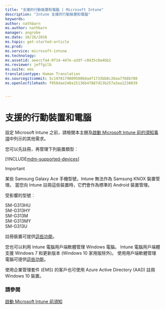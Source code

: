 ```yaml
---
title: "支援的行動裝置和電腦 | Microsoft Intune"
description: "Intune 支援的行動裝置和電腦"
keywords: 
author: nathbarn
ms.author: nathbarn
manager: angrobe
ms.date: 10/26/2016
ms.topic: get-started-article
ms.prod: 
ms.service: microsoft-intune
ms.technology: 
ms.assetid: aeeccfa4-0f14-447e-a3df-c8435c8a4bb2
ms.reviewer: jeffgilb
ms.suite: ems
translationtype: Human Translation
ms.sourcegitcommit: 5c1978179809500b0a4f1733bb8c26ea7768b780
ms.openlocfilehash: f956dae240a15136b47887d13b257a3aa1238039


---
```


# <a name="supported-mobile-devices-and-computers"></a>支援的行動裝置和電腦

設定 Microsoft Intune 之前，請檢閱本主題及[啟動 Microsoft Intune 前的須知事項](what-to-know-before-you-start-microsoft-intune.md)中列示的其他需求。

您可以先註冊，再管理下列裝置類型︰

[!INCLUDE[mdm-supported-devices](../includes/mdm-supported-devices.md)]

>[!IMPORTANT]
>某些 Samsung Galaxy Ace 手機型號，Intune 無法作為 Samsung KNOX 裝置管理。 當您向 Intune 註冊這些裝置時，它們會作為標準的 Android 裝置管理。
>
>受影響的型號︰
>
>SM-G313HU<br>
>SM-G313HY<br>
>SM-G313M<br>
>SM-G313MY<br>
>SM-G313U<br>

註冊裝置可提供[這些功能](/Intune/get-started/choose-how-to-manage-devices)。

您也可以利用 Intune 電腦用戶端軟體管理 Windows 電腦。 Intune 電腦用戶端體支援 Windows 7 和更新版本 (Windows 10 家用版除外)。 使用用戶端軟體管理電腦可提供[這些功能](set-up-windows-device-management-with-microsoft-intune.md)。

使用企業管理套件 (EMS) 的客戶也可使用 Azure Active Directory (AAD) 註冊 Windows 10 裝置。

### <a name="see-also"></a>請參閱
[啟動 Microsoft Intune 前須知](what-to-know-before-you-start-microsoft-intune.md)



<!--HONumber=Oct16_HO4-->


